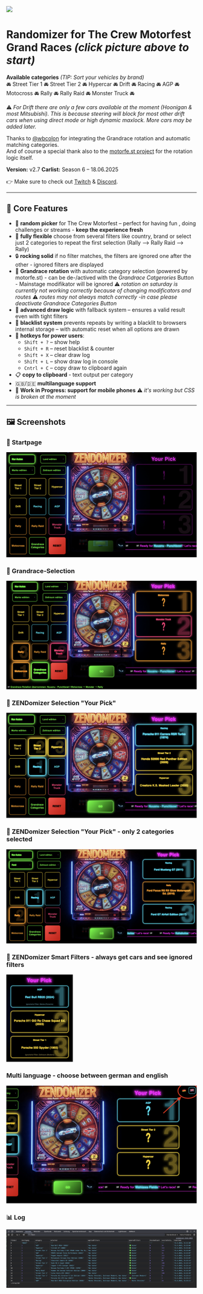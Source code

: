 [<img src="https://github.com/user-attachments/assets/f32ae56e-248a-4780-9c39-da9c1b17f73e" width="360">](https://shogun160.github.io/TCM-ZEN_DOMIZER/zendomizer.html)

# **Randomizer for The Crew Motorfest Grand Races** *(click picture above to start)*

**Available categories** *(TIP: Sort your vehicles by brand)*  
🚘 Street Tier 1 🚘 Street Tier 2 🚘 Hypercar 🚘 Drift 🚘 Racing 🚘 AGP 🚘 Motocross 🚘 Rally 🚘 Rally Raid 🚘 Monster Truck 🚘

⚠️ *For Drift there are only a few cars available at the moment (Hoonigan & most Mitsubishi). This is because steering will block for most other drift cars when using direct mode or high dynamic maxlock. More cars may be added later.*

Thanks to [@wbcolon](https://github.com/wbcolon) for integrating the Grandrace rotation and automatic matching categories.  
And of course a special thank also to the [motorfe.st project](https://github.com/calamity-inc/motorfe.st/) for the rotation logic itself.

**Version:** v2.7
**Carlist:** Season 6 – 18.06.2025

👉 Make sure to check out [Twitch](https://www.twitch.tv/xthepapapyr0) & [Discord](https://discord.gg/mJKXNPTG).

---

## 🔧 Core Features

- 🎰 **random picker** for The Crew Motorfest – perfect for having fun , doing challenges or streams - **keep the experience fresh**
- 🧠 **fully flexible** choose from several filters like country, brand or select just 2 categories to repeat the first selection (Rally --> Rally Raid --> Rally)
- 🔒 **rocking solid** if no filter matches, the filters are ignored one after the other - ignored filters are displayed
- 🏁 **Grandrace rotation** with automatic category selection (powered by motorfe.st) - can be de-/actived with the *Grandrace Catgerories* Button - Mainstage modifikator will be ignored ⚠️ *rotation on saturday is currently not working correctly because of changing modificators and routes* ⚠️ *routes may not always match correctly -in case please deactivate Grandrace Categories Button*
- 🎯 **advanced draw logic** with fallback system – ensures a valid result even with tight filters
- 🔁 **blacklist system** prevents repeats by writing a blacklit to browsers internal storage – with automatic reset when all options are drawn
- 🧹 **hotkeys for power users**:
  - `Shift + ?` – show help
  - `Shift + R` – reset blacklist & counter  
  - `Shift + X` – clear draw log  
  - `Shift + L` – show draw log in console
  - `Cntrl + C` – copy draw to clipboard again
- 📋 **copy to clipboard** - text output per category
- 🇬🇧/🇩🇪 **multilanguage support**
- 📲 **Work in Progress: support for mobile phones** ⚠️ *it's working but CSS is broken at the moment*

---

## 🖼️ Screenshots

### 🏁 Startpage
![Zendomizer Startpage](assets/pic/Zendomizer_startpage.png)

### 🎯 Grandrace-Selection
![Zendomizer Grandrace Selection](assets/pic/ZENdomizer_cat_selected.png)

### 🎰 ZENDomizer Selection "Your Pick"
![Zendomizer Clipboard Result](assets/pic/ZENdomizer_selection.png)

### 🎰 ZENDomizer Selection "Your Pick" - only 2 categories selected
![Zendomizer Clipboard Result](assets/pic/ZENdomizer_2cat_selection.png)

### 🎰 ZENDomizer Smart Filters - always get cars and see ignored filters
<img src="assets/pic/ZENdomizer_ignored_filters.png" width="35%">

### Multi language - choose between german and english
![Zendomizer Multi language](assets/pic/ZENdomizer_multilanguage.png)

### 📊 Log
![Zendomizer DevLog](assets/pic/ZENdomizer_DevCon_Log.png)
